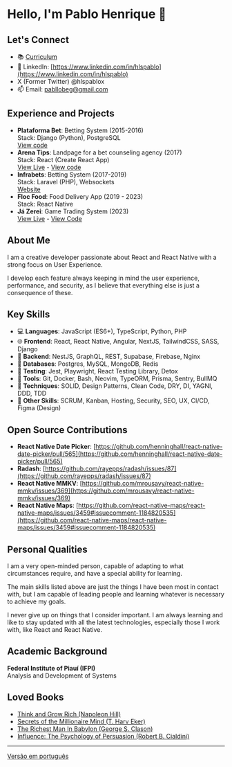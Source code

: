# Hello, I'm Pablo Henrique 👋

## Let's Connect
- 📚 [Curriculum](https://github.com/hlspablo/hlspablo/blob/main/curriculum.pdf)
- 📱 LinkedIn: [https://www.linkedin.com/in/hlspablo](https://www.linkedin.com/in/hlspablo)
- X (Former Twitter) @hlspablox
- 📫 Email: pabllobeg@gmail.com

## Experience and Projects
- **Plataforma Bet**: Betting System (2015-2016)  
  Stack: Django (Python), PostgreSQL  
  [View code](https://github.com/hlspablo/BetBack)  
- **Arena Tips**: Landpage for a bet counseling agency (2017)  
  Stack: React (Create React App)  
  [View Live](https://arenatips.vercel.app) - [View code](https://github.com/hlspablo/arenatips)  
- **Infrabets**: Betting System (2017-2019)  
  Stack: Laravel (PHP), Websockets  
  [Website](https://infrabets.com.br)  
- **Floc Food**: Food Delivery App (2019 - 2023)  
  Stack: React Native  
- **Já Zerei**: Game Trading System (2023)  
  [View Live](https://jazerei.vercel.app) - [View Code](https://github.com/hlspablo/jazerei)  

## About Me
I am a creative developer passionate about React and React Native with a strong focus on User Experience.  
  
I develop each feature always keeping in mind the user experience,
performance, and security, as I believe that everything else is just a consequence of these.

## Key Skills
- 💻 **Languages**: JavaScript (ES6+), TypeScript, Python, PHP
- 🌐 **Frontend**: React, React Native, Angular, NextJS, TailwindCSS, SASS, Django
- 🔗 **Backend**: NestJS, GraphQL, REST, Supabase, Firebase, Nginx
- 💾 **Databases**: Postgres, MySQL, MongoDB, Redis
- 🧪 **Testing**: Jest, Playwright, React Testing Library, Detox
- 🔧 **Tools**: Git, Docker, Bash, Neovim, TypeORM, Prisma, Sentry, BullMQ
- 🌟  **Techniques**: SOLID, Design Patterns, Clean Code, DRY, DI, YAGNI, DDD, TDD
- 🚀  **Other Skills**: SCRUM, Kanban, Hosting, Security, SEO, UX, CI/CD, Figma (Design)

## Open Source Contributions
- **React Native Date Picker**: [https://github.com/henninghall/react-native-date-picker/pull/565](https://github.com/henninghall/react-native-date-picker/pull/565)
- **Radash**: [https://github.com/rayepps/radash/issues/87](https://github.com/rayepps/radash/issues/87)
- **React Native MMKV**: [https://github.com/mrousavy/react-native-mmkv/issues/369](https://github.com/mrousavy/react-native-mmkv/issues/369)
- **React Native Maps**: [https://github.com/react-native-maps/react-native-maps/issues/3459#issuecomment-1184820535](https://github.com/react-native-maps/react-native-maps/issues/3459#issuecomment-1184820535)

## Personal Qualities
I am a very open-minded person, capable of adapting to what circumstances require, and have a special ability for learning.  
  
The main skills listed above are just the things I have been most in contact with,
but I am capable of leading people and learning whatever is necessary to achieve my goals.  
  
I never give up on things that I consider important. I am always learning and like to stay updated with all the latest technologies, 
especially those I work with, like React and React Native.

## Academic Background
**Federal Institute of Piauí (IFPI)**  
Analysis and Development of Systems

## Loved Books
- [Think and Grow Rich (Napoleon Hill)](https://www.amazon.com.br/Think-Grow-Rich-Napoleon-Hill/dp/1585424331)
- [Secrets of the Millionaire Mind (T. Harv Eker)](https://www.amazon.com.br/Secrets-Millionaire-Mind-Mastering-English-ebook/dp/B000FCJZ3G)
- [The Richest Man In Babylon (George S. Clason)](https://www.amazon.com.br/Richest-Man-Babylon-English-ebook/dp/B07H7HN6DN)
- [Influence: The Psychology of Persuasion (Robert B. Cialdini)](https://www.amazon.com.br/Influence-Psychology-Robert-PhD-Cialdini/dp/006124189X)
---

[Versão em português](README-ptBR.md)

